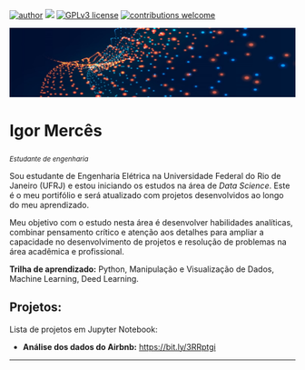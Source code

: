 [![author](https://img.shields.io/badge/author-igormerces-red.svg)](https://) [![](https://img.shields.io/badge/python-3.10+-blue.svg)](https://www.python.org/downloads/) [![GPLv3 license](https://img.shields.io/badge/License-GPLv3-blue.svg)](http://perso.crans.org/besson/LICENSE.html) [![contributions welcome](https://img.shields.io/badge/contributions-welcome-brightgreen.svg?style=flat)](https://github.com/igormerces/data_science/issues)

<p align="center">
  <img src="banner.jpg" >
</p>

# Igor Mercês
<sub>*Estudante de engenharia*</sub>

Sou estudante de Engenharia Elétrica na Universidade Federal do Rio de Janeiro (UFRJ) e estou iniciando os estudos na área de *Data Science*. Este é o meu portifólio e será atualizado com projetos desenvolvidos ao longo do meu aprendizado.

Meu objetivo com o estudo nesta área é desenvolver habilidades analíticas, combinar pensamento crítico e atenção aos detalhes para ampliar a capacidade no desenvolvimento de projetos e resolução de problemas na área acadêmica e profissional.

**Trilha de aprendizado:** Python, Manipulação e Visualização de Dados, Machine Learning, Deed Learning.


## Projetos:
Lista de projetos em Jupyter Notebook:

* **Análise dos dados do Airbnb:** https://bit.ly/3RRptgi
---




